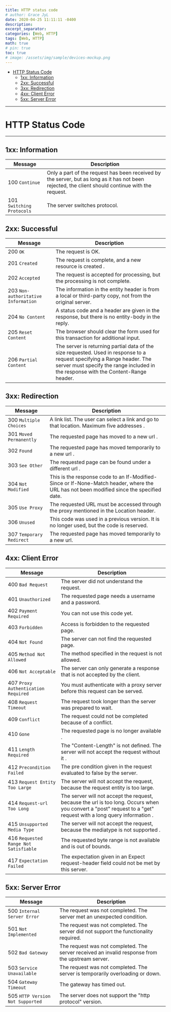 ```yaml
---
title: HTTP status code
# author: Grace JyL
date: 2020-04-25 11:11:11 -0400
description:
excerpt_separator:
categories: [Web, HTTP]
tags: [Web, HTTP]
math: true
# pin: true
toc: true
# image: /assets/img/sample/devices-mockup.png
---
```


- [HTTP Status Code](#http-status-code)
  - [1xx: Information](#1xx-information)
  - [2xx: Successful](#2xx-successful)
  - [3xx: Redirection](#3xx-redirection)
  - [4xx: Client Error](#4xx-client-error)
  - [5xx: Server Error](#5xx-server-error)

---


# HTTP Status Code


---

## 1xx: Information

Message | Description
---|---
100 `Continue` | Only a part of the request has been received by the server, but as long as it has not been rejected, the client should continue with the request.
101 `Switching Protocols` | The server switches protocol.


## 2xx: Successful

Message | Description
---|---
200 `OK` | The request is OK.
201 `Created` | The request is complete, and a new resource is created .
202 `Accepted` | The request is accepted for processing, but the processing is not complete.
203 `Non-authoritative Information` | The information in the entity header is from a local or third-party copy, not from the original server.
204 `No Content` | A status code and a header are given in the response, but there is no entity-body in the reply.
205 `Reset Content` | The browser should clear the form used for this transaction for additional input.
206 `Partial Content` | The server is returning partial data of the size requested. Used in response to a request specifying a Range header. The server must specify the range included in the response with the Content-Range header.

## 3xx: Redirection

Message | Description
---|---
300 `Multiple Choices` | A link list. The user can select a link and go to that location. Maximum five addresses  .
301 `Moved Permanently` | The requested page has moved to a new url .
302 `Found` | The requested page has moved temporarily to a new url .
303 `See Other` | The requested page can be found under a different url .
304 `Not Modified` | This is the response code to an If-Modified-Since or If-None-Match header, where the URL has not been modified since the specified date.
305 `Use Proxy` | The requested URL must be accessed through the proxy mentioned in the Location header.
306 `Unused` | This code was used in a previous version. It is no longer used, but the code is reserved.
307 `Temporary Redirect` | The requested page has moved temporarily to a new url.

## 4xx: Client Error

Message | Description
---|---
400 `Bad Request` | The server did not understand the request.
401 `Unauthorized` | The requested page needs a username and a password.
402 `Payment Required` | You can not use this code yet.
403 `Forbidden` | Access is forbidden to the requested page.
404 `Not Found` | The server can not find the requested page.
405 `Method Not Allowed` | The method specified in the request is not allowed.
406 `Not Acceptable` | The server can only generate a response that is not accepted by the client.
407 `Proxy Authentication Required` | You must authenticate with a proxy server before this request can be served.
408 `Request Timeout` | The request took longer than the server was prepared to wait.
409 `Conflict` | The request could not be completed because of a conflict.
410 `Gone` | The requested page is no longer available .
411 `Length Required` | The "Content-Length" is not defined. The server will not accept the request without it .
412 `Precondition Failed` | The pre condition given in the request evaluated to false by the server.
413 `Request Entity Too Large` | The server will not accept the request, because the request entity is too large.
414 `Request-url Too Long` | The server will not accept the request, because the url is too long. Occurs when you convert a "post" request to a "get" request with a long query information .
415 `Unsupported Media Type` | The server will not accept the request, because the mediatype is not supported .
416 `Requested Range Not Satisfiable` | The requested byte range is not available and is out of bounds.
417 `Expectation Failed` | The expectation given in an Expect request-header field could not be met by this server.

## 5xx: Server Error

Message | Description
---|---
500 `Internal Server Error` | The request was not completed. The server met an unexpected condition.
501 `Not Implemented` | The request was not completed. The server did not support the functionality required.
502 `Bad Gateway` | The request was not completed. The server received an invalid response from the upstream server.
503 `Service Unavailable` | The request was not completed. The server is temporarily overloading or down.
504 `Gateway Timeout` | The gateway has timed out.
505 `HTTP Version Not Supported` | The server does not support the "http protocol" version.